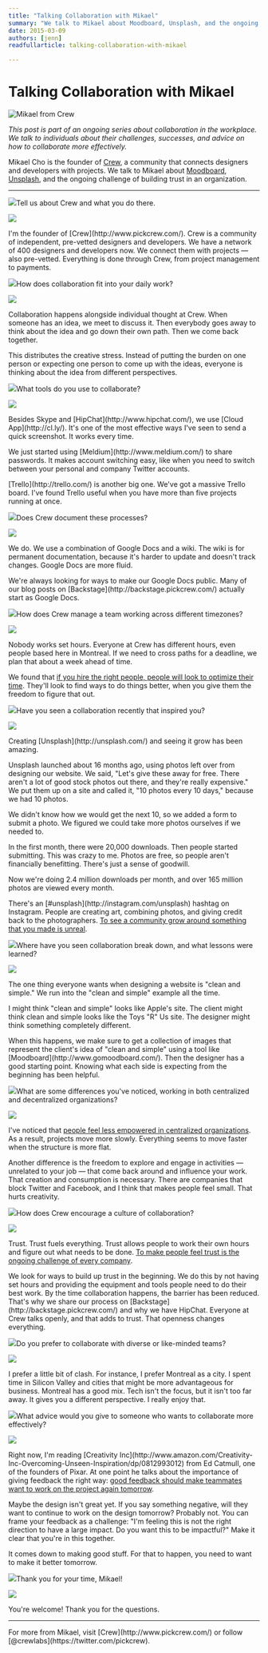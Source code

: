 ```yaml
---
title: "Talking Collaboration with Mikael"
summary: "We talk to Mikael about Moodboard, Unsplash, and the ongoing challenge of building trust in an organization."
date: 2015-03-09
authors: [jenn]
readfullarticle: talking-collaboration-with-mikael

---
```


# Talking Collaboration with Mikael

<img src="/assets/img/blog/2015-01-25_2.jpg" class="center-element" alt="Mikael from Crew">

<em>This post is part of an ongoing series about collaboration in the workplace. We talk to individuals about their challenges, successes, and advice on how to collaborate more effectively.</em>

Mikael Cho is the founder of [Crew](http://www.pickcrew.com/), a community that connects designers and developers with projects. We talk to Mikael about [Moodboard](http://www.gomoodboard.com/), [Unsplash](http://unsplash.com/), and the ongoing challenge of building trust in an organization.

<hr>

<div class="spacing--mid-x"></div>

<p class="lubalin-bold text--large"><img src="/assets/img/blog/2014-12-27_3.png" class="float-left margin-right-base-lg">Tell us about Crew and what you do there.</p>

<div class="float-left margin-right-base-lg margin-top-base"><img src="/assets/img/blog/2015-01-25_1.jpg" class="img-rounded"></div>

<div class="overflow-hidden">

<p>I'm the founder of [Crew](http://www.pickcrew.com/). Crew is a community of independent, pre-vetted designers and developers. We have a network of 400 designers and developers now. We connect them with projects &mdash; also pre-vetted. Everything is done through Crew, from project management to payments.</p>

</div>

<p class="lubalin-bold text--large"><img src="/assets/img/blog/2014-12-27_3.png" class="float-left margin-right-base-lg">How does collaboration fit into your daily work?</p>

<div class="float-left margin-right-base-lg margin-top-base"><img src="/assets/img/blog/2015-01-25_1.jpg" class="img-rounded"></div>

<div class="overflow-hidden">

<p>Collaboration happens alongside individual thought at Crew. When someone has an idea, we meet to discuss it. Then everybody goes away to think about the idea and go down their own path. Then we come back together.</p>

<p>This distributes the creative stress. Instead of putting the burden on one person or expecting one person to come up with the ideas, everyone is thinking about the idea from different perspectives.</p>

</div>

<p class="lubalin-bold text--large"><img src="/assets/img/blog/2014-12-27_3.png" class="float-left margin-right-base-lg">What tools do you use to collaborate?</p>

<div class="float-left margin-right-base-lg margin-top-base"><img src="/assets/img/blog/2015-01-25_1.jpg" class="img-rounded"></div>

<div class="overflow-hidden">

<p>Besides Skype and [HipChat](http://www.hipchat.com/), we use [Cloud App](http://cl.ly/). It's one of the most effective ways I've seen to send a quick screenshot. It works every time.</p>

<p>We just started using [Meldium](http://www.meldium.com/) to share passwords. It makes account switching easy, like when you need to switch between your personal and company Twitter accounts.</p>

<p>[Trello](http://trello.com/) is another big one. We've got a massive Trello board. I've found Trello useful when you have more than five projects running at once.</p>

</div>

<p class="lubalin-bold text--large"><img src="/assets/img/blog/2014-12-27_3.png" class="float-left margin-right-base-lg">Does Crew document these processes?</p>

<div class="float-left margin-right-base-lg margin-top-base"><img src="/assets/img/blog/2015-01-25_1.jpg" class="img-rounded"></div>

<div class="overflow-hidden">

<p>We do. We use a combination of Google Docs and a wiki. The wiki is for permanent documentation, because it's harder to update and doesn't track changes. Google Docs are more fluid.</p>

<p>We're always looking for ways to make our Google Docs public. Many of our blog posts on [Backstage](http://backstage.pickcrew.com/) actually start as Google Docs.</p>

</div>

<p class="lubalin-bold text--large"><img src="/assets/img/blog/2014-12-27_3.png" class="float-left margin-right-base-lg">How does Crew manage a team working across different timezones?</p>

<div class="float-left margin-right-base-lg margin-top-base"><img src="/assets/img/blog/2015-01-25_1.jpg" class="img-rounded"></div>

<div class="overflow-hidden">

<p>Nobody works set hours. Everyone at Crew has different hours, even people based here in Montreal. If we need to cross paths for a deadline, we plan that about a week ahead of time.</p>

<p>We found that <a href="https://twitter.com/intent/tweet?via=colabcoop&url=http%3A%2F%2Fbit.ly%2F1F3RAgj&text=If%20you%20hire%20the%20right%20people%2C%20people%20will%20look%20to%20optimize%20their%20time.">if you hire the right people, people will look to optimize their time</a>. They'll look to find ways to do things better, when you give them the freedom to figure that out.</p>

</div>

<p class="lubalin-bold text--large"><img src="/assets/img/blog/2014-12-27_3.png" class="float-left margin-right-base-lg">Have you seen a collaboration recently that inspired you?</p>

<div class="float-left margin-right-base-lg margin-top-base"><img src="/assets/img/blog/2015-01-25_1.jpg" class="img-rounded"></div>

<div class="overflow-hidden">

<p>Creating [Unsplash](http://unsplash.com/) and seeing it grow has been amazing.</p>

<p>Unsplash launched about 16 months ago, using photos left over from designing our website. We said, "Let's give these away for free. There aren't a lot of good stock photos out there, and they're really expensive." We put them up on a site and called it, "10 photos every 10 days," because we had 10 photos.</p>

<p>We didn't know how we would get the next 10, so we added a form to submit a photo. We figured we could take more photos ourselves if we needed to.</p>

<p>In the first month, there were 20,000 downloads. Then people started submitting. This was crazy to me. Photos are free, so people aren't financially benefitting. There's just a sense of goodwill.</p>

<p>Now we're doing 2.4 million downloads per month, and over 165 million photos are viewed every month.</p>

<p>There's an [#unsplash](http://instagram.com/unsplash) hashtag on Instagram. People are creating art, combining photos, and giving credit back to the photographers. <a href="https://twitter.com/intent/tweet?via=colabcoop&url=http%3A%2F%2Fbit.ly%2F1F3RAgj&text=To%20see%20a%20community%20grow%20around%20something%20that%20you%20made%20is%20unreal.">To see a community grow around something that you made is unreal</a>.</p>

</div>

<p class="lubalin-bold text--large"><img src="/assets/img/blog/2014-12-27_3.png" class="float-left margin-right-base-lg">Where have you seen collaboration break down, and what lessons were learned?</p>

<div class="float-left margin-right-base-lg margin-top-base"><img src="/assets/img/blog/2015-01-25_1.jpg" class="img-rounded"></div>

<div class="overflow-hidden">

<p>The one thing everyone wants when designing a website is "clean and simple." We run into the "clean and simple" example all the time.</p>

<p>I might think "clean and simple" looks like Apple's site. The client might think clean and simple looks like the Toys "R" Us site. The designer might think something completely different.</p>

<p>When this happens, we make sure to get a collection of images that represent the client's idea of "clean and simple" using a tool like [Moodboard](http://www.gomoodboard.com/). Then the designer has a good starting point. Knowing what each side is expecting from the beginning has been helpful.</p>

</div>

<p class="lubalin-bold text--large"><img src="/assets/img/blog/2014-12-27_3.png" class="float-left margin-right-base-lg">What are some differences you've noticed, working in both centralized and decentralized organizations?</p>

<div class="float-left margin-right-base-lg margin-top-base"><img src="/assets/img/blog/2015-01-25_1.jpg" class="img-rounded"></div>

<div class="overflow-hidden">

<p>I've noticed that <a href="https://twitter.com/intent/tweet?via=colabcoop&url=http%3A%2F%2Fbit.ly%2F1F3RAgj&text=People%20feel%20less%20empowered%20in%20centralized%20organizations.">people feel less empowered in centralized organizations</a>. As a result, projects move more slowly. Everything seems to move faster when the structure is more flat.</p>

<p>Another difference is the freedom to explore and engage in activities &mdash; unrelated to your job &mdash; that come back around and influence your work. That creation and consumption is necessary. There are companies that block Twitter and Facebook, and I think that makes people feel small. That hurts creativity.</p>

</div>

<p class="lubalin-bold text--large"><img src="/assets/img/blog/2014-12-27_3.png" class="float-left margin-right-base-lg">How does Crew encourage a culture of collaboration?</p>

<div class="float-left margin-right-base-lg margin-top-base"><img src="/assets/img/blog/2015-01-25_1.jpg" class="img-rounded"></div>

<div class="overflow-hidden">

<p>Trust. Trust fuels everything. Trust allows people to work their own hours and figure out what needs to be done. <a href="https://twitter.com/intent/tweet?via=colabcoop&url=http%3A%2F%2Fbit.ly%2F1F3RAgj&text=To%20make%20people%20feel%20trust%20is%20the%20ongoing%20challenge%20of%20every%20company.">To make people feel trust is the ongoing challenge of every company</a>.</p>

<p>We look for ways to build up trust in the beginning. We do this by not having set hours and providing the equipment and tools people need to do their best work. By the time collaboration happens, the barrier has been reduced. That's why we share our process on [Backstage](http://backstage.pickcrew.com/) and why we have HipChat. Everyone at Crew talks openly, and that adds to trust. That openness changes everything.</p>

</div>

<p class="lubalin-bold text--large"><img src="/assets/img/blog/2014-12-27_3.png" class="float-left margin-right-base-lg">Do you prefer to collaborate with diverse or like-minded teams?</p>

<div class="float-left margin-right-base-lg margin-top-base"><img src="/assets/img/blog/2015-01-25_1.jpg" class="img-rounded"></div>

<div class="overflow-hidden">

<p>I prefer a little bit of clash. For instance, I prefer Montreal as a city. I spent time in Silicon Valley and cities that might be more advantageous for business. Montreal has a good mix. Tech isn't the focus, but it isn't too far away. It gives you a different perspective. I really enjoy that.</p>

</div>

<p class="lubalin-bold text--large"><img src="/assets/img/blog/2014-12-27_3.png" class="float-left margin-right-base-lg">What advice would you give to someone who wants to collaborate more effectively?</p>

<div class="float-left margin-right-base-lg margin-top-base"><img src="/assets/img/blog/2015-01-25_1.jpg" class="img-rounded"></div>

<div class="overflow-hidden">

<p>Right now, I'm reading [Creativity Inc](http://www.amazon.com/Creativity-Inc-Overcoming-Unseen-Inspiration/dp/0812993012) from Ed Catmull, one of the founders of Pixar. At one point he talks about the importance of giving feedback the right way: <a href="https://twitter.com/intent/tweet?via=colabcoop&url=http%3A%2F%2Fbit.ly%2F1F3RAgj&text=Good%20feedback%20should%20make%20teammates%20want%20to%20work%20on%20the%20project%20again%20tomorrow.">good feedback should make teammates want to work on the project again tomorrow</a>.</p>

<p>Maybe the design isn't great yet. If you say something negative, will they want to continue to work on the design tomorrow? Probably not. You can frame your feedback as a challenge: "I'm feeling this is not the right direction to have a large impact. Do you want this to be impactful?" Make it clear that you're in this together.</p>

<p>It comes down to making good stuff. For that to happen, you need to want to make it better tomorrow.</p>

</div>

<p class="lubalin-bold text--large"><img src="/assets/img/blog/2014-12-27_3.png" class="float-left margin-right-base-lg">Thank you for your time, Mikael!</p>

<div class="float-left margin-right-base-lg margin-top-base"><img src="/assets/img/blog/2015-01-25_1.jpg" class="img-rounded"></div>

<div class="overflow-hidden">

<p>You're welcome! Thank you for the questions.</p>

</div>

<hr>

<div class="center-text">For more from Mikael, visit [Crew](http://www.pickcrew.com/) or follow [@crewlabs](https://twitter.com/pickcrew).</div>
